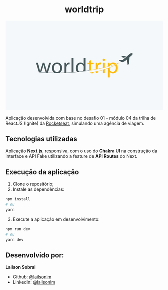 <h1 align="center">
worldtrip
</h1>

![worldtrip capa](https://raw.githubusercontent.com/lailsonlm/worldtrip/5620d6ec5095953dd50fab7ba0f54e08221c852e/public/Thumb.png)

Aplicação desenvolvida com base no desafio 01 - módulo 04 da trilha de ReactJS (Ignite) da [Rocketseat](https://www.rocketseat.com.br/), simulando uma agência de viagem.

## Tecnologias utilizadas

Aplicação **Next.js**, responsiva, com o uso do **Chakra UI** na construção da interface e API Fake utilizando a feature de **API Routes** do Next.

## Execução da aplicação

1. Clone o repositório;
2. Instale as dependências:

```bash
npm install
# ou
yarn
```
3. Execute a aplicação em desenvolvimento:

```bash
npm run dev
# ou
yarn dev
```

## Desenvolvido por:

**Lailson Sobral**

- Github: [@lailsonlm](https://github.com/lailsonlm)
- LinkedIn: [@lailsonlm](https://linkedin.com/in/lailsonlm)